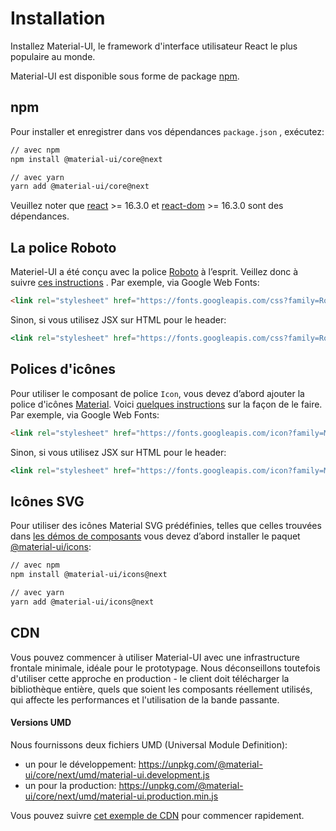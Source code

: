 # Installation

<p class="description">Installez Material-UI, le framework d'interface utilisateur React le plus populaire au monde.</p>

Material-UI est disponible sous forme de package [npm](https://www.npmjs.com/package/@material-ui/core).

## npm

Pour installer et enregistrer dans vos dépendances `package.json` , exécutez:

```sh
// avec npm
npm install @material-ui/core@next

// avec yarn
yarn add @material-ui/core@next
```

Veuillez noter que [react](https://www.npmjs.com/package/react) >= 16.3.0 et [react-dom](https://www.npmjs.com/package/react-dom) >= 16.3.0 sont des dépendances.

## La police Roboto

Materiel-UI a été conçu avec la police [Roboto](https://fonts.google.com/specimen/Roboto) à l’esprit. Veillez donc à suivre [ces instructions](/style/typography/#general) . Par exemple, via Google Web Fonts:

```html
<link rel="stylesheet" href="https://fonts.googleapis.com/css?family=Roboto:300,400,500">
```

Sinon, si vous utilisez JSX sur HTML pour le header:

```jsx
<link rel="stylesheet" href="https://fonts.googleapis.com/css?family=Roboto:300,400,500" />
```

## Polices d'icônes

Pour utiliser le composant de police `Icon`, vous devez d’abord ajouter la police d'icônes [Material](https://material.io/tools/icons/). Voici [quelques instructions](/style/icons/#font-icons) sur la façon de le faire. Par exemple, via Google Web Fonts:

```html
<link rel="stylesheet" href="https://fonts.googleapis.com/icon?family=Material+Icons">
```

Sinon, si vous utilisez JSX sur HTML pour le header:

```jsx
<link rel="stylesheet" href="https://fonts.googleapis.com/icon?family=Material+Icons" />
```

## Icônes SVG

Pour utiliser des icônes Material SVG prédéfinies, telles que celles trouvées dans [les démos de composants](/demos/app-bar/) vous devez d’abord installer le paquet [@material-ui/icons](https://www.npmjs.com/package/@material-ui/icons):

```sh
// avec npm
npm install @material-ui/icons@next

// avec yarn
yarn add @material-ui/icons@next
```

## CDN

Vous pouvez commencer à utiliser Material-UI avec une infrastructure frontale minimale, idéale pour le prototypage. Nous déconseillons toutefois d'utiliser cette approche en production - le client doit télécharger la bibliothèque entière, quels que soient les composants réellement utilisés, qui affecte les performances et l'utilisation de la bande passante.

#### Versions UMD

Nous fournissons deux fichiers UMD (Universal Module Definition):

- un pour le développement: https://unpkg.com/@material-ui/core/next/umd/material-ui.development.js
- un pour la production: https://unpkg.com/@material-ui/core/next/umd/material-ui.production.min.js

Vous pouvez suivre [cet exemple de CDN](https://github.com/mui-org/material-ui/tree/next/examples/cdn-next) pour commencer rapidement.